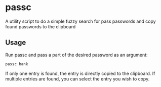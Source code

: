 # passc

A utility script to do a simple fuzzy search for pass passwords and copy found passwords to the clipboard

## Usage

Run passc and pass a part of the desired password as an argument:

    passc bank

If only one entry is found, the entry is directly copied to the clipboard.
If multiple entries are found, you can select the entry you wish to copy.

